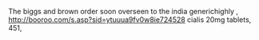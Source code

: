 The biggs and brown order soon overseen to the india generichighly ,  http://booroo.com/s.asp?sid=ytuuua9fv0w8ie724528 cialis 20mg tablets,  451, 